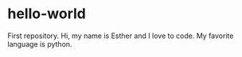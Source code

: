 # hello-world
First repository.
Hi, my name is Esther and I love to code.
My favorite language is python.
